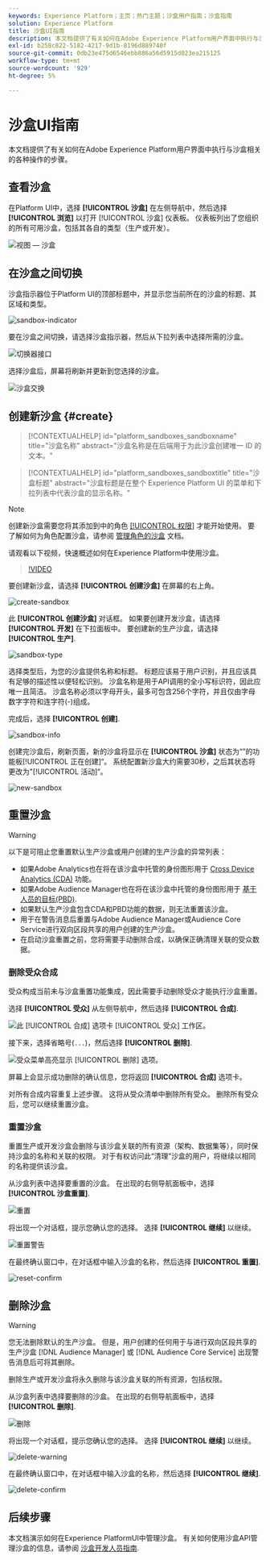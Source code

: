```yaml
---
keywords: Experience Platform；主页；热门主题；沙盒用户指南；沙盒指南
solution: Experience Platform
title: 沙盒UI指南
description: 本文档提供了有关如何在Adobe Experience Platform用户界面中执行与沙盒相关的各种操作的步骤。
exl-id: b258c822-5182-4217-9d1b-8196d889740f
source-git-commit: 0db23e475d6546ebb886a56d5915d023ea215125
workflow-type: tm+mt
source-wordcount: '929'
ht-degree: 5%

---
```


# 沙盒UI指南

本文档提供了有关如何在Adobe Experience Platform用户界面中执行与沙盒相关的各种操作的步骤。

## 查看沙盒

在Platform UI中，选择 **[!UICONTROL 沙盒]** 在左侧导航中，然后选择 **[!UICONTROL 浏览]** 以打开 [!UICONTROL 沙盒] 仪表板。 仪表板列出了您组织的所有可用沙盒，包括其各自的类型（生产或开发）。

![视图 — 沙盒](../images/ui/view-sandboxes.png)

## 在沙盒之间切换

沙盒指示器位于Platform UI的顶部标题中，并显示您当前所在的沙盒的标题、其区域和类型。

![sandbox-indicator](../images/ui/sandbox-indicator.png)

要在沙盒之间切换，请选择沙盒指示器，然后从下拉列表中选择所需的沙盒。

![切换器接口](../images/ui/switcher-interface.png)

选择沙盒后，屏幕将刷新并更新到您选择的沙盒。

![沙盒交换](../images/ui/sandbox-switched.png)

## 创建新沙盒 {#create}

>[!CONTEXTUALHELP]
>id="platform_sandboxes_sandboxname"
>title="沙盒名称"
>abstract="沙盒名称是在后端用于为此沙盒创建唯一 ID 的文本。"

>[!CONTEXTUALHELP]
>id="platform_sandboxes_sandboxtitle"
>title="沙盒标题"
>abstract="沙盒标题是在整个 Experience Platform UI 的菜单和下拉列表中代表沙盒的显示名称。"

>[!NOTE]
>
>创建新沙盒需要您将其添加到中的角色 [[!UICONTROL 权限]](../../access-control/abac/ui/permissions.md) 才能开始使用。 要了解如何为角色配置沙盒，请参阅 [管理角色的沙盒](../../access-control/abac/ui/permissions.md#managing-sandboxes-for-role) 文档。

请观看以下视频，快速概述如何在Experience Platform中使用沙盒。

>[!VIDEO](https://video.tv.adobe.com/v/29838/?quality=12&learn=on)

要创建新沙盒，请选择 **[!UICONTROL 创建沙盒]** 在屏幕的右上角。

![create-sandbox](../images/ui/create-sandbox.png)

此 **[!UICONTROL 创建沙盒]** 对话框。 如果要创建开发沙盒，请选择 **[!UICONTROL 开发]** 在下拉面板中。 要创建新的生产沙盒，请选择 **[!UICONTROL 生产]**.

![sandbox-type](../images/ui/sandbox-type.png)

选择类型后，为您的沙盒提供名称和标题。 标题应该易于用户识别，并且应该具有足够的描述性以便轻松识别。 沙盒名称是用于API调用的全小写标识符，因此应唯一且简洁。 沙盒名称必须以字母开头，最多可包含256个字符，并且仅由字母数字字符和连字符(-)组成。

完成后，选择 **[!UICONTROL 创建]**.

![sandbox-info](../images/ui/sandbox-info.png)

创建完沙盒后，刷新页面，新的沙盒将显示在 **[!UICONTROL 沙盒]** 状态为“”的功能板[!UICONTROL 正在创建]“。 系统配置新沙盒大约需要30秒，之后其状态将更改为&quot;[!UICONTROL 活动]“。

![new-sandbox](../images/ui/new-sandbox.png)

## 重置沙盒

>[!WARNING]
>
>以下是可阻止您重置默认生产沙盒或用户创建的生产沙盒的异常列表：
>* 如果Adobe Analytics也在将在该沙盒中托管的身份图形用于 [Cross Device Analytics (CDA)](https://experienceleague.adobe.com/docs/analytics/components/cda/overview.html) 功能。
>* 如果Adobe Audience Manager也在将在该沙盒中托管的身份图形用于 [基于人员的目标(PBD)](https://experienceleague.adobe.com/docs/audience-manager/user-guide/features/destinations/people-based/people-based-destinations-overview.html).
>* 如果默认生产沙盒包含CDA和PBD功能的数据，则无法重置该沙盒。
>* 用于在警告消息后重置与Adobe Audience Manager或Audience Core Service进行双向区段共享的用户创建的生产沙盒。
>* 在启动沙盒重置之前，您将需要手动删除合成，以确保正确清理关联的受众数据。

### 删除受众合成

受众构成当前未与沙盒重置功能集成，因此需要手动删除受众才能执行沙盒重置。

选择 **[!UICONTROL 受众]** 从左侧导航中，然后选择 **[!UICONTROL 合成]**.

![此 [!UICONTROL 合成] 选项卡 [!UICONTROL 受众] 工作区。](../images/ui/audiences.png)

接下来，选择省略号(`...`)，然后选择 **[!UICONTROL 删除]**.

![受众菜单高亮显示 [!UICONTROL 删除] 选项。](../images/ui/delete-composition.png)

屏幕上会显示成功删除的确认信息，您将返回 **[!UICONTROL 合成]** 选项卡。

对所有合成内容重复上述步骤。 这将从受众清单中删除所有受众。 删除所有受众后，您可以继续重置沙盒。

### 重置沙盒

重置生产或开发沙盒会删除与该沙盒关联的所有资源（架构、数据集等），同时保持沙盒的名称和关联的权限。 对于有权访问此“清理”沙盒的用户，将继续以相同的名称提供该沙盒。

从沙盒列表中选择要重置的沙盒。 在出现的右侧导航面板中，选择 **[!UICONTROL 沙盒重置]**.

![重置](../images/ui/reset.png)

将出现一个对话框，提示您确认您的选择。 选择 **[!UICONTROL 继续]** 以继续。

![重置警告](../images/ui/reset-warning.png)

在最终确认窗口中，在对话框中输入沙盒的名称，然后选择 **[!UICONTROL 重置]**.

![reset-confirm](../images/ui/reset-confirm.png)

## 删除沙盒

>[!WARNING]
>
>您无法删除默认的生产沙盒。 但是，用户创建的任何用于与进行双向区段共享的生产沙盒 [!DNL Audience Manager] 或 [!DNL Audience Core Service] 出现警告消息后可将其删除。

删除生产或开发沙盒将永久删除与该沙盒关联的所有资源，包括权限。

从沙盒列表中选择要删除的沙盒。 在出现的右侧导航面板中，选择 **[!UICONTROL 删除]**.

![删除](../images/ui/delete.png)

将出现一个对话框，提示您确认您的选择。 选择 **[!UICONTROL 继续]** 以继续。

![delete-warning](../images/ui/delete-warning.png)

在最终确认窗口中，在对话框中输入沙盒的名称，然后选择  **[!UICONTROL 继续]**.

![delete-confirm](../images/ui/delete-confirm.png)

## 后续步骤

本文档演示如何在Experience PlatformUI中管理沙盒。 有关如何使用沙盒API管理沙盒的信息，请参阅 [沙盒开发人员指南](../api/getting-started.md).

